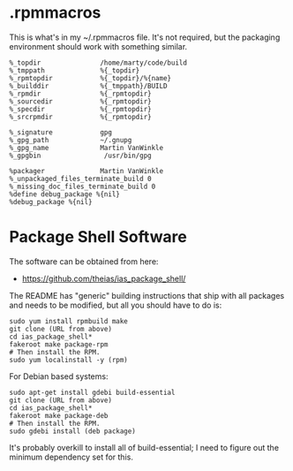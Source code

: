 # .rpmmacros

This is what's in my ~/.rpmmacros file. It's not required, but the packaging environment should work with something similar.

```
%_topdir               /home/marty/code/build
%_tmppath              %{_topdir}
%_rpmtopdir            %{_topdir}/%{name}
%_builddir             %{_tmppath}/BUILD
%_rpmdir               %{_rpmtopdir}
%_sourcedir            %{_rpmtopdir}
%_specdir              %{_rpmtopdir}
%_srcrpmdir            %{_rpmtopdir}
 
%_signature            gpg
%_gpg_path             ~/.gnupg
%_gpg_name             Martin VanWinkle 
%_gpgbin                /usr/bin/gpg
 
%packager              Martin VanWinkle
%_unpackaged_files_terminate_build 0
%_missing_doc_files_terminate_build 0
%define debug_package %{nil}
%debug_package %{nil}
```

# Package Shell Software

The software can be obtained from here:

* https://github.com/theias/ias_package_shell/

The README has "generic" building instructions that ship with all packages and needs to be modified, but all you should have to do is:

```
sudo yum install rpmbuild make
git clone (URL from above)
cd ias_package_shell*
fakeroot make package-rpm
# Then install the RPM.
sudo yum localinstall -y (rpm)
```

For Debian based systems:
```
sudo apt-get install gdebi build-essential
git clone (URL from above)
cd ias_package_shell*
fakeroot make package-deb
# Then install the RPM.
sudo gdebi install (deb package)
```

It's probably overkill to install all of build-essential; I need to figure out the minimum
dependency set for this.
